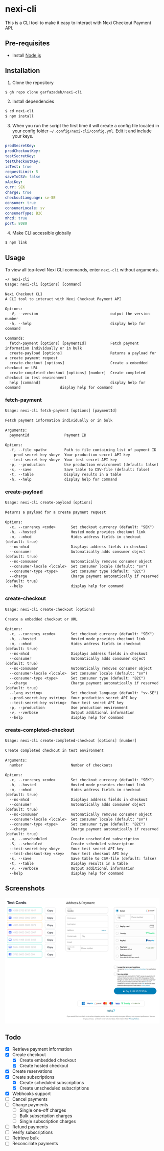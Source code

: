 # nexi-cli

This is a CLI tool to make it easy to interact with Nexi Checkout Payment API.

## Pre-requisites

- Install [Node.js](https://nodejs.org/en/)

## Installation

1.  Clone the repository

```zsh
$ gh repo clone garfazadeh/nexi-cli
```

2.  Install dependencies

```zsh
$ cd nexi-cli
$ npm install
```

3. When you run the script the first time it will create a config file located
   in your config folder `~/.config/nexi-cli/config.yml`. Edit it and include
   your keys.

```yml
prodSecretKey:
prodCheckoutKey:
testSecretKey:
testCheckoutKey:
isTest: true
requestLimit: 5
saveToCSV: false
xApiKey:
curr: SEK
charge: true
checkoutLanguage: sv-SE
consumer: true
consumerLocale: sv
consumerType: B2C
mhcd: true
port: 8080
```

4.  Make CLI accessible globally

```zsh
$ npm link
```

 <!-- USAGE EXAMPLES -->

## Usage

To view all top-level Nexi CLI commands, enter `nexi-cli` without arguments.

```
~/ nexi-cli
Usage: nexi-cli [options] [command]

Nexi Checkout CLI
A CLI tool to interact with Nexi Checkout Payment API

Options:
  -V, --version                                 output the version number
  -h, --help                                    display help for command

Commands:
  fetch-payment [options] [paymentId]           Fetch payment information individually or in bulk
  create-payload [options]                      Returns a payload for a create payment request
  create-checkout [options]                     Create a embedded checkout or URL
  create-completed-checkout [options] [number]  Create completed checkout in test environment
  help [command]                                display help for command                  display help for command
```

### fetch-payment

```
Usage: nexi-cli fetch-payment [options] [paymentId]

Fetch payment information individually or in bulk

Arguments:
  paymentId                Payment ID

Options:
  -f, --file <path>        Path to file containing list of payment ID
  --prod-secret-key <key>  Your production secret API key
  --test-secret-key <key>  Your test secret API key
  -p, --production         Use production environment (default: false)
  -s, --save               Save table to CSV-file (default: false)
  -t, --table              Display results in a table
  -h, --help               display help for command
```

### create-payload

```
Usage: nexi-cli create-payload [options]

Returns a payload for a create payment request

Options:
  -c, --currency <code>       Set checkout currency (default: "SEK")
  -h, --hosted                Hosted mode provides checkout link
  -m, --mhcd                  Hides address fields in checkout (default: true)
  --no-mhcd                   Displays address fields in checkout
  --consumer                  Automatically adds consumer object (default: true)
  --no-consumer               Automatically removes consumer object
  --consumer-locale <locale>  Set consumer locale (default: "sv")
  --consumer-type <type>      Set consumer type (default: "B2C")
  --charge                    Charge payment automatically if reserved (default: true)
  --help                      display help for command
```

### create-checkout

```
Usage: nexi-cli create-checkout [options]

Create a embedded checkout or URL

Options:
  -c, --currency <code>       Set checkout currency (default: "SEK")
  -h, --hosted                Hosted mode provides checkout link
  -m, --mhcd                  Hides address fields in checkout (default: true)
  --no-mhcd                   Displays address fields in checkout
  --consumer                  Automatically adds consumer object (default: true)
  --no-consumer               Automatically removes consumer object
  --consumer-locale <locale>  Set consumer locale (default: "sv")
  --consumer-type <type>      Set consumer type (default: "B2C")
  --charge                    Charge payment automatically if reserved (default: true)
  --lang <string>             Set checkout language (default: "sv-SE")
  --prod-secret-key <string>  Your production secret API key
  --test-secret-key <string>  Your test secret API key
  -p, --production            Use production environment
  -v, --verbose               Output additional information
  --help                      display help for command
```

### create-completed-checkout

```
Usage: nexi-cli create-completed-checkout [options] [number]

Create completed checkout in test environment

Arguments:
  number                      Number of checkouts

Options:
  -c, --currency <code>       Set checkout currency (default: "SEK")
  -h, --hosted                Hosted mode provides checkout link
  -m, --mhcd                  Hides address fields in checkout (default: true)
  --no-mhcd                   Displays address fields in checkout
  --consumer                  Automatically adds consumer object (default: true)
  --no-consumer               Automatically removes consumer object
  --consumer-locale <locale>  Set consumer locale (default: "sv")
  --consumer-type <type>      Set consumer type (default: "B2C")
  --charge                    Charge payment automatically if reserved (default: true)
  -u, --unscheduled           Create unscheduled subscription
  -S, --scheduled             Create scheduled subscription
  --test-secret-key <key>     Your test secret API key
  --test-checkout-key <key>   Your test checkout API key
  -s, --save                  Save table to CSV-file (default: false)
  -t, --table                 Display results in a table
  -v, --verbose               Output additional information
  --help                      display help for command
```

## Screenshots

![Screenshot of embedded checkout](./docs/embedded-checkout.png?raw=true 'Embedded checkout')

## Todo

- [x] Retrieve payment information
- [x] Create checkout
    - [x] Create embedded checkout
    - [x] Create hosted checkout
- [x] Create reservations
- [x] Create subscriptions
    - [x] Create scheduled subscriptions
    - [x] Create unscheduled subscriptions
- [x] Webhooks support
- [ ] Cancel payments
- [ ] Charge payments
    - [ ] Single one-off charges
    - [ ] Bulk subscription charges
    - [ ] Single subscription charges
- [ ] Refund payments
- [ ] Verify subscriptions
- [ ] Retrieve bulk
- [ ] Reconciliate payments
